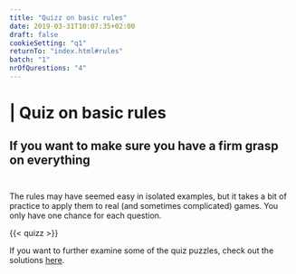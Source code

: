 ```yaml
---
title: "Quizz on basic rules"
date: 2019-03-31T10:07:35+02:00
draft: false
cookieSetting: "q1"
returnTo: "index.html#rules"
batch: "1"
nrOfQurestions: "4"
---
```


# | Quiz on basic rules
## If you want to make sure you have a firm grasp on everything <br><br>

The rules may have seemed easy in isolated examples, but it takes a bit of practice to apply them to real (and sometimes complicated) games. You only have one chance for each question.

{{< quizz >}}

If you want to further examine some of the quiz puzzles, check out the solutions <a href="../../lessons/solutions1" noreferrer noopener><u>here</u></a>. 
